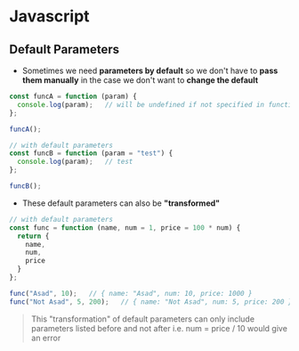 # **Javascript**

## **Default Parameters**

* Sometimes we need **parameters by default** so we don't have to **pass them manually** in the case we don't want to **change the default**

```javascript
const funcA = function (param) {
  console.log(param);   // will be undefined if not specified in function call
};

funcA();

// with default parameters
const funcB = function (param = "test") {
  console.log(param);   // test
};

funcB();
```

* These default parameters can also be **"transformed"**

```javascript
// with default parameters
const func = function (name, num = 1, price = 100 * num) {
  return {
    name,
    num,
    price
  }
};

func("Asad", 10);   // { name: "Asad", num: 10, price: 1000 }
func("Not Asad", 5, 200);   // { name: "Not Asad", num: 5, price: 200 }
```

> This "transformation" of default parameters can only include parameters listed before and not after i.e. num = price / 10 would give an error
